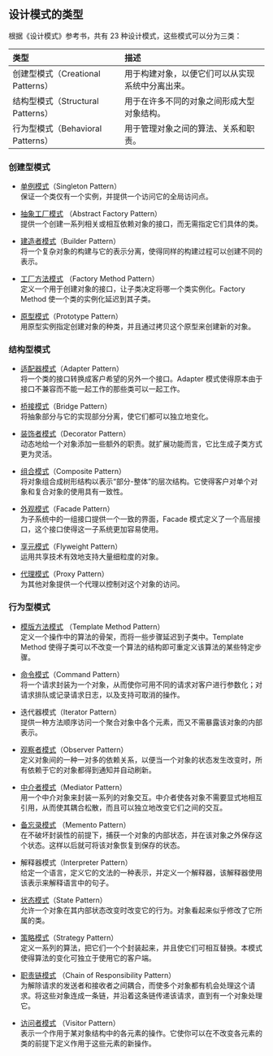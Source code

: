 ## 设计模式的类型

根据《设计模式》参考书，共有 23 种设计模式，这些模式可以分为三类：

| 类型                              | 描述                                             |
| :-------------------------------- | :----------------------------------------------- |
| 创建型模式（Creational Patterns） | 用于构建对象，以便它们可以从实现系统中分离出来。 |
| 结构型模式（Structural Patterns） | 用于在许多不同的对象之间形成大型对象结构。       |
| 行为型模式（Behavioral Patterns） | 用于管理对象之间的算法、关系和职责。             |

### 创建型模式

+   [单例模式](http://waleon.blog.csdn.net/article/details/61615495 "单例模式")（Singleton Pattern）  
    保证一个类仅有一个实例，并提供一个访问它的全局访问点。
    
+   [抽象工厂模式](http://waleon.blog.csdn.net/article/details/70653800 "抽象工厂模式") （Abstract Factory Pattern）  
    提供一个创建一系列相关或相互依赖对象的接口，而无需指定它们具体的类。
    
+   [建造者模式](http://waleon.blog.csdn.net/article/details/66968761 "建造者模式")（Builder Pattern）  
    将一个复杂对象的构建与它的表示分离，使得同样的构建过程可以创建不同的表示。
    
+   [工厂方法模式](http://waleon.blog.csdn.net/article/details/70652858 "工厂方法模式") （Factory Method Pattern）  
    定义一个用于创建对象的接口，让子类决定将哪一个类实例化。Factory Method 使一个类的实例化延迟到其子类。
    
+   [原型模式](http://waleon.blog.csdn.net/article/details/66969965 "原型模式")（Prototype Pattern）  
    用原型实例指定创建对象的种类，并且通过拷贝这个原型来创建新的对象。
    

### 结构型模式

+   [适配器模式](http://waleon.blog.csdn.net/article/details/66973296 "适配器模式")（Adapter Pattern）  
    将一个类的接口转换成客户希望的另外一个接口。Adapter 模式使得原本由于接口不兼容而不能一起工作的那些类可以一起工作。
    
+   [桥接模式](http://waleon.blog.csdn.net/article/details/79501177 "桥接模式")（Bridge Pattern）  
    将抽象部分与它的实现部分分离，使它们都可以独立地变化。
    
+   [装饰者模式](http://waleon.blog.csdn.net/article/details/66973836 "装饰者模式")（Decorator Pattern）  
    动态地给一个对象添加一些额外的职责。就扩展功能而言，它比生成子类方式更为灵活。
    
+   [组合模式](http://waleon.blog.csdn.net/article/details/71240662 "组合模式")（Composite Pattern）  
    将对象组合成树形结构以表示“部分-整体”的层次结构。它使得客户对单个对象和复合对象的使用具有一致性。
    
+   [外观模式](http://waleon.blog.csdn.net/article/details/70850367 "外观模式")（Facade Pattern）  
    为子系统中的一组接口提供一个一致的界面，Facade 模式定义了一个高层接口，这个接口使得这一子系统更加容易使用。
    
+   [享元模式](http://waleon.blog.csdn.net/article/details/79629690 "享元模式")（Flyweight Pattern）  
    运用共享技术有效地支持大量细粒度的对象。
    
+   [代理模式](https://waleon.blog.csdn.net/article/details/78533179 "代理模式")（Proxy Pattern）  
    为其他对象提供一个代理以控制对这个对象的访问。
    

### 行为型模式

+   [模版方法模式](http://waleon.blog.csdn.net/article/details/79403900 "模版方法模式") （Template Method Pattern）  
    定义一个操作中的算法的骨架，而将一些步骤延迟到子类中。Template Method 使得子类可以不改变一个算法的结构即可重定义该算法的某些特定步骤。
    
+   [命令模式](http://waleon.blog.csdn.net/article/details/62060457 "命令模式")（Command Pattern）  
    将一个请求封装为一个对象，从而使你可用不同的请求对客户进行参数化；对请求排队或记录请求日志，以及支持可取消的操作。
    
+   迭代器模式（Iterator Pattern）  
    提供一种方法顺序访问一个聚合对象中各个元素，而又不需暴露该对象的内部表示。
    
+   [观察者模式](http://waleon.blog.csdn.net/article/details/61925314 "观察者模式")（Observer Pattern）  
    定义对象间的一种一对多的依赖关系，以便当一个对象的状态发生改变时，所有依赖于它的对象都得到通知并自动刷新。
    
+   [中介者模式](http://waleon.blog.csdn.net/article/details/79242388 "中介者模式")（Mediator Pattern）  
    用一个中介对象来封装一系列的对象交互。中介者使各对象不需要显式地相互引用，从而使其耦合松散，而且可以独立地改变它们之间的交互。
    
+   [备忘录模式](http://waleon.blog.csdn.net/article/details/79292435 "备忘录模式") （Memento Pattern）  
    在不破坏封装性的前提下，捕获一个对象的内部状态，并在该对象之外保存这个状态。这样以后就可将该对象恢复到保存的状态。
    
+   解释器模式（Interpreter Pattern）  
    给定一个语言，定义它的文法的一种表示，并定义一个解释器，该解释器使用该表示来解释语言中的句子。
    
+   [状态模式](http://waleon.blog.csdn.net/article/details/78647519 "状态模式")（State Pattern）  
    允许一个对象在其内部状态改变时改变它的行为。对象看起来似乎修改了它所属的类。
    
+   [策略模式](http://waleon.blog.csdn.net/article/details/79242297 "策略模式")（Strategy Pattern）  
    定义一系列的算法，把它们一个个封装起来，并且使它们可相互替换。本模式使得算法的变化可独立于使用它的客户端。
    
+   [职责链模式](http://waleon.blog.csdn.net/article/details/79077715 "职责链模式") （Chain of Responsibility Pattern）  
    为解除请求的发送者和接收者之间耦合，而使多个对象都有机会处理这个请求。将这些对象连成一条链，并沿着这条链传递该请求，直到有一个对象处理它。
    
+   [访问者模式](http://waleon.blog.csdn.net/article/details/79364406 "访问者模式") （Visitor Pattern）  
    表示一个作用于某对象结构中的各元素的操作。它使你可以在不改变各元素的类的前提下定义作用于这些元素的新操作。

